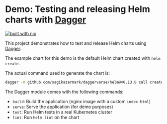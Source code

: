 # Demo: Testing and releasing Helm charts with [Dagger](https://dagger.io/)

[![built with nix](https://builtwithnix.org/badge.svg)](https://builtwithnix.org)

This project demonstrates how to test and release Helm charts using [Dagger](https://dagger.io/).

The example chart for this demo is the default Helm chart created with `helm create`.

The actual command used to generate the chart is:

```sh
dagger -m github.com/sagikazarmark/daggerverse/helm@v0.13.0 call create --name demo-dagger-helm directory export --path deploy/charts/demo-dagger-helm --wipe
```

The Dagger module comes with the following commands:

- `build`: Build the application (nginx image with a custom `index.html`)
- `serve`: Serve the application (for demo purposes)
- `test`: Run Helm tests in a real Kubernetes cluster
- `lint`: Run `helm lint` on the chart
